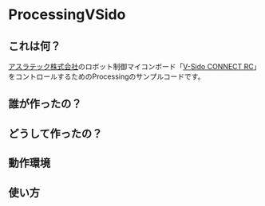 # ProcessingVSido
## これは何？
[アスラテック株式会社](http://www.asratec.co.jp/ "アスラテック株式会社")のロボット制御マイコンボード「[V-Sido CONNECT RC](http://www.asratec.co.jp/product/connect/rc/ "V-Sido CONNECT RC")」をコントロールするためのProcessingのサンプルコードです。



## 誰が作ったの？

## どうして作ったの？

## 動作環境

## 使い方

